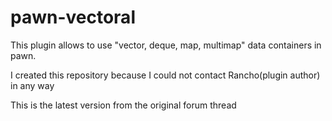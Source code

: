 # pawn-vectoral
This plugin allows to use "vector, deque, map, multimap" data containers in pawn.

I created this repository because I could not contact Rancho(plugin author) in any way

This is the latest version from the original forum thread
